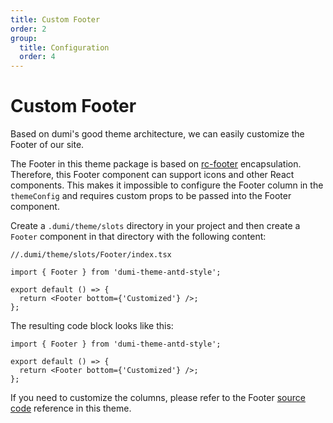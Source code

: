 ```yaml
---
title: Custom Footer
order: 2
group:
  title: Configuration
  order: 4
---
```


# Custom Footer

Based on dumi's good theme architecture, we can easily customize the Footer of our site.

The Footer in this theme package is based on [rc-footer](https://github.com/react-component/footer) encapsulation. Therefore, this Footer component can support icons and other React components. This makes it impossible to configure the Footer column in the `themeConfig` and requires custom props to be passed into the Footer component.

Create a `.dumi/theme/slots` directory in your project and then create a `Footer` component in that directory with the following content:

```tsx | pure
//.dumi/theme/slots/Footer/index.tsx

import { Footer } from 'dumi-theme-antd-style';

export default () => {
  return <Footer bottom={'Customized'} />;
};
```

The resulting code block looks like this:

```tsx
import { Footer } from 'dumi-theme-antd-style';

export default () => {
  return <Footer bottom={'Customized'} />;
};
```

If you need to customize the columns, please refer to the Footer [source code](https://github.com/arvinxx/dumi-theme-antd-style/blob/master/src/slots/Footer/index.tsx) reference in this theme.
